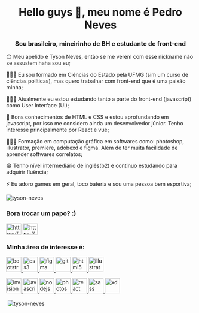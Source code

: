 <h1 align="center">Hello guys 👋, meu nome é Pedro Neves</h1>
<h3 align="center">Sou brasileiro, mineirinho de BH e estudante de front-end</h3>

<p>😊 Meu apelido é Tyson Neves, então se me verem com esse nickname não se assustem haha sou eu;
<p> 👨🏾‍🎓 Eu sou formado em Ciências do Estado pela UFMG (sim um curso de ciências políticas), mas quero trabalhar com front-end que é uma paixão minha;
<p> 👨🏾‍💻 Atualmente eu estou estudando tanto a parte do front-end (javascript) como User Interface (UI);
<p> 🙌 Bons conhecimentos de HTML e CSS e estou aprofundando em javascript, por isso me considero ainda um desenvolvedor júnior. Tenho interesse principalmente por React e vue;
<p>👨🏾‍🎨 Formação em computação gráfica em softwares como: photoshop, illustrator, premiere, adobexd e figma. Além de ter muita facilidade de aprender softwares correlatos;
<p>😁 Tenho nível intermediário de inglês(b2) e continuo estudando para adquirir fluência;
<p>⚡ Eu adoro games em geral, toco bateria e sou uma pessoa bem esportiva;

<p align="left"> <img src="https://komarev.com/ghpvc/?username=tyson-neves&label=Profile%20views&color=0e75b6&style=flat" alt="tyson-neves" /> </p>

<h3 align="left">Bora trocar um papo? :)</h3>
<p align="left">
<a href="https://linkedin.com/in/https://www.linkedin.com/in/devpedro-neves/" target="blank"><img align="center" src="https://cdn.jsdelivr.net/npm/simple-icons@3.0.1/icons/linkedin.svg" alt="https://www.linkedin.com/in/devpedro-neves/" height="30" width="40" /></a>
<a href="https://instagram.com/https://www.instagram.com/tysonneves/" target="blank"><img align="center" src="https://cdn.jsdelivr.net/npm/simple-icons@3.0.1/icons/instagram.svg" alt="https://www.instagram.com/tysonneves/" height="30" width="40" /></a>
</p>

<h3 align="left">Minha área de interesse é:</h3>
<p align="left"> <a href="https://getbootstrap.com" target="_blank"> <img src="https://devicons.github.io/devicon/devicon.git/icons/bootstrap/bootstrap-plain.svg" alt="bootstrap" width="40" height="40"/> </a> <a href="https://www.w3schools.com/css/" target="_blank"> <img src="https://devicons.github.io/devicon/devicon.git/icons/css3/css3-original-wordmark.svg" alt="css3" width="40" height="40"/> </a> <a href="https://www.figma.com/" target="_blank"> <img src="https://www.vectorlogo.zone/logos/figma/figma-icon.svg" alt="figma" width="40" height="40"/> </a> <a href="https://git-scm.com/" target="_blank"> <img src="https://www.vectorlogo.zone/logos/git-scm/git-scm-icon.svg" alt="git" width="40" height="40"/> </a> <a href="https://www.w3.org/html/" target="_blank"> <img src="https://devicons.github.io/devicon/devicon.git/icons/html5/html5-original-wordmark.svg" alt="html5" width="40" height="40"/> </a> <a href="https://www.adobe.com/in/products/illustrator.html" target="_blank"> <img src="https://www.vectorlogo.zone/logos/adobe_illustrator/adobe_illustrator-icon.svg" alt="illustrator" width="40" height="40"/> </a> <p> <a href="https://www.invisionapp.com/" target="_blank"> <img src="https://www.vectorlogo.zone/logos/invisionapp/invisionapp-icon.svg" alt="invision" width="40" height="40"/> </a> <a href="https://developer.mozilla.org/en-US/docs/Web/JavaScript" target="_blank"> <img src="https://devicons.github.io/devicon/devicon.git/icons/javascript/javascript-original.svg" alt="javascript" width="40" height="40"/> </a> <a href="https://nodejs.org" target="_blank"> <img src="https://devicons.github.io/devicon/devicon.git/icons/nodejs/nodejs-original-wordmark.svg" alt="nodejs" width="40" height="40"/> </a> <a href="https://www.photoshop.com/en" target="_blank"> <img src="https://devicons.github.io/devicon/devicon.git/icons/photoshop/photoshop-plain.svg" alt="photoshop" width="40" height="40"/> </a> <a href="https://reactjs.org/" target="_blank"> <img src="https://devicons.github.io/devicon/devicon.git/icons/react/react-original-wordmark.svg" alt="react" width="40" height="40"/> </a> <a href="https://sass-lang.com" target="_blank"> <img src="https://devicons.github.io/devicon/devicon.git/icons/sass/sass-original.svg" alt="sass" width="40" height="40"/> </a> <a href="https://www.adobe.com/products/xd.html" target="_blank"> <img src="https://cdn.worldvectorlogo.com/logos/adobe-xd.svg" alt="xd" width="40" height="40"/> </a> </p>

<p>&nbsp;<img align="center" src="https://github-readme-stats.vercel.app/api?username=tyson-neves&show_icons=true&locale=en" alt="tyson-neves" /></p>

